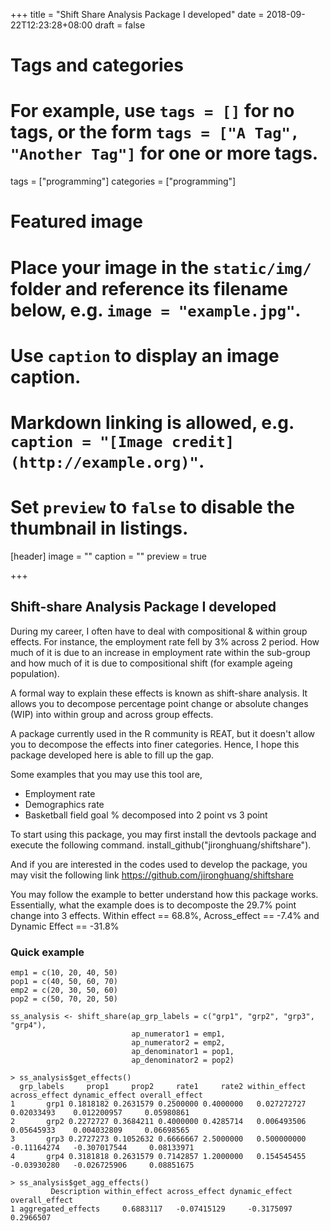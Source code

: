 +++
title = "Shift Share Analysis Package I developed"
date = 2018-09-22T12:23:28+08:00
draft = false

# Tags and categories
# For example, use `tags = []` for no tags, or the form `tags = ["A Tag", "Another Tag"]` for one or more tags.
tags = ["programming"]
categories = ["programming"]

# Featured image
# Place your image in the `static/img/` folder and reference its filename below, e.g. `image = "example.jpg"`.
# Use `caption` to display an image caption.
#   Markdown linking is allowed, e.g. `caption = "[Image credit](http://example.org)"`.
# Set `preview` to `false` to disable the thumbnail in listings.
[header]
image = ""
caption = ""
preview = true

+++
## Shift-share Analysis Package I developed

During my career, I often have to deal with compositional & within group effects. For instance, the employment rate fell by 3% across 2 period. How much of it is due to an increase in employment rate within the sub-group and how much of it is due to compositional shift (for example ageing population).

A formal way to explain these effects is known as shift-share analysis. It allows you to decompose percentage point change or absolute changes (WIP) into within group and across group effects. 

A package currently used in the R community is REAT, but it doesn't allow you to decompose the effects into finer categories. Hence, I hope this package developed here is able to fill up the gap.   

Some examples that you may use this tool are,

- Employment rate
- Demographics rate
- Basketball field goal % decomposed into 2 point vs 3 point 

To start using this package, you may first install the devtools package and execute the following command. install_github("jironghuang/shiftshare").

And if you are interested in the codes used to develop the package, you may visit the following link https://github.com/jironghuang/shiftshare

You may follow the example to better understand how this package works. Essentially, what the example does is to decomposte the 29.7% point change into 3 effects. Within effect == 68.8%,  Across_effect == -7.4% and Dynamic Effect == -31.8%  

### Quick example
```
emp1 = c(10, 20, 40, 50)
pop1 = c(40, 50, 60, 70)
emp2 = c(20, 30, 50, 60)
pop2 = c(50, 70, 20, 50)

ss_analysis <- shift_share(ap_grp_labels = c("grp1", "grp2", "grp3", "grp4"),
                           ap_numerator1 = emp1,
                           ap_numerator2 = emp2,
                           ap_denominator1 = pop1,
                           ap_denominator2 = pop2)
                           
> ss_analysis$get_effects()
  grp_labels     prop1     prop2     rate1     rate2 within_effect across_effect dynamic_effect overall_effect
1       grp1 0.1818182 0.2631579 0.2500000 0.4000000   0.027272727    0.02033493    0.012200957     0.05980861
2       grp2 0.2272727 0.3684211 0.4000000 0.4285714   0.006493506    0.05645933    0.004032809     0.06698565
3       grp3 0.2727273 0.1052632 0.6666667 2.5000000   0.500000000   -0.11164274   -0.307017544     0.08133971
4       grp4 0.3181818 0.2631579 0.7142857 1.2000000   0.154545455   -0.03930280   -0.026725906     0.08851675  

> ss_analysis$get_agg_effects()
         Description within_effect across_effect dynamic_effect overall_effect
1 aggregated_effects     0.6883117   -0.07415129     -0.3175097      0.2966507

```